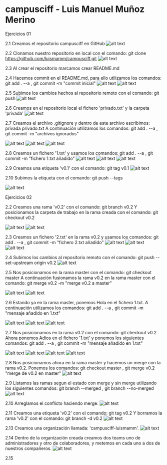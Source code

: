 # campusciff - Luis Manuel Muñoz Merino



Ejercicios 01


2.1 Creamos el repositorio campusciff en GitHub
![alt text](https://github.com/luismamm/campusciff/blob/master/capturas/1.png)

2.2 Clonamos nuestro repositorio en local con el comando: 
git clone https://github.com/luismamm/campusciff.git
![alt text](https://github.com/luismamm/campusciff/blob/master/capturas/2.png)

2.3 Al crear el repositorio marcamos crear README.md

2.4 Hacemos commit en el README.md, para ello utilizamos los comandos:
git add . --a , git commit -m "commit inicial"
![alt text](https://github.com/luismamm/campusciff/blob/master/capturas/3.png)
![alt text](https://github.com/luismamm/campusciff/blob/master/capturas/4.png)

2.5 Subimos los cambios hechos al repositorio remoto con el comando:
git push
![alt text](https://github.com/luismamm/campusciff/blob/master/capturas/5.png)

2.6 Creamos en el repositorio local el fichero 'privado.txt' y la carpeta
'privada'
![alt text](https://github.com/luismamm/campusciff/blob/master/capturas/6.png)

2.7 Creamos el archivo .gitignore y dentro de este archivo escribimos:
privada
privado.txt
A continuación utilizamos los comandos: git add . --a , 
git commit -m "archivos ignorados"

![alt text](https://github.com/luismamm/campusciff/blob/master/capturas/7.png)
![alt text](https://github.com/luismamm/campusciff/blob/master/capturas/8.png)
![alt text](https://github.com/luismamm/campusciff/blob/master/capturas/9.png)

2.8 Creamos un fichero '1.txt' y usamos los comandos:
git add . --a , git commit -m "fichero 1.txt añadido"
![alt text](https://github.com/luismamm/campusciff/blob/master/capturas/10.png)
![alt text](https://github.com/luismamm/campusciff/blob/master/capturas/11.png)
![alt text](https://github.com/luismamm/campusciff/blob/master/capturas/12.png)

2.9 Creamos una etiqueta 'v0.1' con el comando: git tag v0.1
![alt text](https://github.com/luismamm/campusciff/blob/master/capturas/13.png)

2.10 Subimos la etiqueta con el comando: git push --tags

![alt text](https://github.com/luismamm/campusciff/blob/master/capturas/14.png)



Ejercicios 02


2.2 Creamos una rama 'v0.2' con el comando: git branch v0.2
Y posicionamos la carpeta de trabajo en la rama creada con el comando:
git checkout v0.2

![alt text](https://github.com/luismamm/campusciff/blob/master/capturas/15.png)
![alt text](https://github.com/luismamm/campusciff/blob/master/capturas/16.png)

2.3 Creamos un fichero '2.txt' en la rama v0.2 y usamos los comandos:
git add . --a , git commit -m "fichero 2.txt añadido"
![alt text](https://github.com/luismamm/campusciff/blob/master/capturas/17.png)
![alt text](https://github.com/luismamm/campusciff/blob/master/capturas/18.png)
![alt text](https://github.com/luismamm/campusciff/blob/master/capturas/19.png)

2.4 Subimos los cambios al repositorio remoto con el comando:
git push --set-upstream origin v0.2
![alt text](https://github.com/luismamm/campusciff/blob/master/capturas/20.png)

2.5 Nos posicionamos en la rama master con el comando: git checkout master
A continuación fusionamos la rama v0.2 en la rama master con el comando:
git merge v0.2 -m "merge v0.2 a master"

![alt text](https://github.com/luismamm/campusciff/blob/master/capturas/21.png)
![alt text](https://github.com/luismamm/campusciff/blob/master/capturas/22.png)

2.6 Estando ya en la rama master, ponemos Hola en el fichero 1.txt.
A continuación utilizamos los comandos: git add . --a , 
git commit -m "mensaje añadido en 1.txt"

![alt text](https://github.com/luismamm/campusciff/blob/master/capturas/23.png)
![alt text](https://github.com/luismamm/campusciff/blob/master/capturas/24.png)
![alt text](https://github.com/luismamm/campusciff/blob/master/capturas/25.png)

2.7 Nos posicionamos en la rama v0.2 con el comando: git checkout v0.2
Ahora ponemos Adios en el fichero '1.txt' y ponemos los siguientes
comandos: git add . --a , git commit -m "mensaje añadido en 1.txt"

![alt text](https://github.com/luismamm/campusciff/blob/master/capturas/26.png)
![alt text](https://github.com/luismamm/campusciff/blob/master/capturas/27.png)
![alt text](https://github.com/luismamm/campusciff/blob/master/capturas/28.png)
![alt text](https://github.com/luismamm/campusciff/blob/master/capturas/29.png)

2.8 Nos posicionamos ahora en la rama master y hacemos un merge con 
la rama v0.2. Ponemos los comandos: git checkout master , 
git merge v0.2 "merge de v0.2 en master"
![alt text]()

2.9 Listamos las ramas segun el estado con merge y sin merge 
utilizando los siguientes comandos: git branch --merged , 
git branch --no-merged
![alt text]()

2.10 Arreglamos el conflicto haciendo merge.
![alt text]()

2.11 Creamos una etiqueta 'v0.2' con el comando: git tag v0.2
Y borramos la rama 'v0.2' con el comando: git branch -d v0.2
![alt text]()

2.13 Creamos una organización llamada: 'campusciff-luismamm'.
![alt text]()

2.14 Dentro de la organización creada creamos dos teams uno de 
administradores y otro de colaboradores, y metemos en cada uno a dos
de nuestros compañeros.
![alt text]()

2.15 
